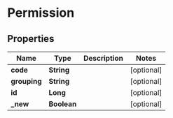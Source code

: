 

# Permission


## Properties

| Name | Type | Description | Notes |
|------------ | ------------- | ------------- | -------------|
|**code** | **String** |  |  [optional] |
|**grouping** | **String** |  |  [optional] |
|**id** | **Long** |  |  [optional] |
|**_new** | **Boolean** |  |  [optional] |



